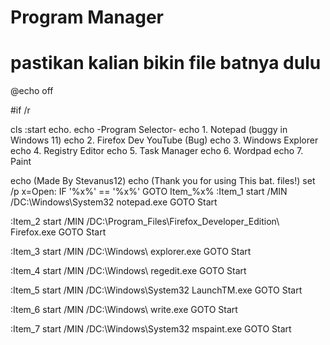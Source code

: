 # Program Manager

# pastikan kalian bikin file batnya dulu

@echo off

#if /r

cls
:start
echo.
echo -Program Selector-
echo 1. Notepad (buggy in Windows 11)
echo 2. Firefox Dev YouTube (Bug)
echo 3. Windows Explorer
echo 4. Registry Editor
echo 5. Task Manager
echo 6. Wordpad
echo 7. Paint

echo                       (Made By Stevanus12)
echo                (Thank you for using This bat. files!)
set /p x=Open:
IF '%x%' == '%x%' GOTO Item_%x%
:Item_1
start /MIN /DC:\Windows\System32 notepad.exe
GOTO Start

:Item_2
start /MIN /DC:\Program_Files\Firefox_Developer_Edition\ Firefox.exe
GOTO Start

:Item_3
start /MIN /DC:\Windows\ explorer.exe
GOTO Start

:Item_4
start /MIN /DC:\Windows\ regedit.exe
GOTO Start

:Item_5
start /MIN /DC:\Windows\System32 LaunchTM.exe
GOTO Start

:Item_6
start /MIN /DC:\Windows\ write.exe
GOTO Start


:Item_7
start /MIN /DC:\Windows\System32 mspaint.exe
GOTO Start
